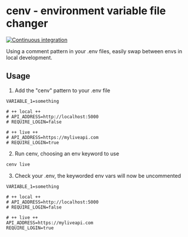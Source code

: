 # cenv - environment variable file changer
[![Continuous integration](https://github.com/JonShort/cenv/actions/workflows/tests.yml/badge.svg)](https://github.com/JonShort/cenv/actions/workflows/tests.yml)

Using a comment pattern in your .env files, easily swap between envs in local development.

## Usage

1. Add the "cenv" pattern to your .env file
```.env
VARIABLE_1=something

# ++ local ++
# API_ADDRESS=http://localhost:5000
# REQUIRE_LOGIN=false

# ++ live ++
# API_ADDRESS=https://myliveapi.com
# REQUIRE_LOGIN=true
```

2. Run cenv, choosing an env keyword to use
```bash
cenv live
```

3. Check your .env, the keyworded env vars will now be uncommented
```.env
VARIABLE_1=something

# ++ local ++
# API_ADDRESS=http://localhost:5000
# REQUIRE_LOGIN=false

# ++ live ++
API_ADDRESS=https://myliveapi.com
REQUIRE_LOGIN=true
```
